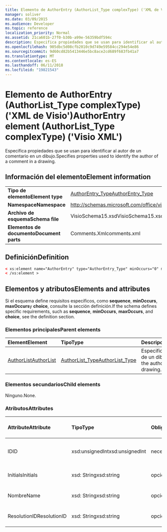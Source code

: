```yaml
---
title: Elemento de AuthorEntry (AuthorList_Type complexType) ('XML de Visio')
manager: soliver
ms.date: 03/09/2015
ms.audience: Developer
ms.topic: reference
localization_priority: Normal
ms.assetid: 21ca601b-27f0-b30b-a99e-56359bdf594c
description: Especifica propiedades que se usan para identificar al autor de un comentario en un dibujo.
ms.openlocfilehash: 905dbc5d08cfb2010c9d749e59584cc294e54e86
ms.sourcegitcommit: 9d60cd82b5413446e5bc8ace2cd689f683fb41a7
ms.translationtype: MT
ms.contentlocale: es-ES
ms.lasthandoff: 06/11/2018
ms.locfileid: "19821543"
---
```

# <a name="authorentry-element-authorlisttype-complextype-visio-xml"></a><span data-ttu-id="1fdef-103">Elemento de AuthorEntry (AuthorList_Type complexType) ('XML de Visio')</span><span class="sxs-lookup"><span data-stu-id="1fdef-103">AuthorEntry element (AuthorList_Type complexType) ('Visio XML')</span></span>

<span data-ttu-id="1fdef-104">Especifica propiedades que se usan para identificar al autor de un comentario en un dibujo.</span><span class="sxs-lookup"><span data-stu-id="1fdef-104">Specifies properties used to identify the author of a comment in a drawing.</span></span>
  
## <a name="element-information"></a><span data-ttu-id="1fdef-105">Información del elemento</span><span class="sxs-lookup"><span data-stu-id="1fdef-105">Element information</span></span>

|||
|:-----|:-----|
|<span data-ttu-id="1fdef-106">**Tipo de elemento**</span><span class="sxs-lookup"><span data-stu-id="1fdef-106">**Element type**</span></span> <br/> |[<span data-ttu-id="1fdef-107">AuthorEntry_Type</span><span class="sxs-lookup"><span data-stu-id="1fdef-107">AuthorEntry_Type</span></span>](authorentry_type-complextypevisio-xml.md) <br/> |
|<span data-ttu-id="1fdef-108">**Namespace**</span><span class="sxs-lookup"><span data-stu-id="1fdef-108">**Namespace**</span></span> <br/> |http://schemas.microsoft.com/office/visio/2012/main  <br/> |
|<span data-ttu-id="1fdef-109">**Archivo de esquema**</span><span class="sxs-lookup"><span data-stu-id="1fdef-109">**Schema file**</span></span> <br/> |<span data-ttu-id="1fdef-110">VisioSchema15.xsd</span><span class="sxs-lookup"><span data-stu-id="1fdef-110">VisioSchema15.xsd</span></span>  <br/> |
|<span data-ttu-id="1fdef-111">**Elementos de documento**</span><span class="sxs-lookup"><span data-stu-id="1fdef-111">**Document parts**</span></span> <br/> |<span data-ttu-id="1fdef-112">Comments.Xml</span><span class="sxs-lookup"><span data-stu-id="1fdef-112">comments.xml</span></span>  <br/> |
   
## <a name="definition"></a><span data-ttu-id="1fdef-113">Definición</span><span class="sxs-lookup"><span data-stu-id="1fdef-113">Definition</span></span>

```XML
< xs:element name="AuthorEntry" type="AuthorEntry_Type" minOccurs="0" maxOccurs="unbounded" >
< /xs:element >
```

## <a name="elements-and-attributes"></a><span data-ttu-id="1fdef-114">Elementos y atributos</span><span class="sxs-lookup"><span data-stu-id="1fdef-114">Elements and attributes</span></span>

<span data-ttu-id="1fdef-115">Si el esquema define requisitos específicos, como **sequence**, **minOccurs**, **maxOccurs**y **choice**, consulte la sección definición.</span><span class="sxs-lookup"><span data-stu-id="1fdef-115">If the schema defines specific requirements, such as **sequence**, **minOccurs**, **maxOccurs**, and **choice**, see the definition section.</span></span> 
  
### <a name="parent-elements"></a><span data-ttu-id="1fdef-116">Elementos principales</span><span class="sxs-lookup"><span data-stu-id="1fdef-116">Parent elements</span></span>

|<span data-ttu-id="1fdef-117">**Element**</span><span class="sxs-lookup"><span data-stu-id="1fdef-117">**Element**</span></span>|<span data-ttu-id="1fdef-118">**Tipo**</span><span class="sxs-lookup"><span data-stu-id="1fdef-118">**Type**</span></span>|<span data-ttu-id="1fdef-119">**Descripción**</span><span class="sxs-lookup"><span data-stu-id="1fdef-119">**Description**</span></span>|
|:-----|:-----|:-----|
|[<span data-ttu-id="1fdef-120">AuthorList</span><span class="sxs-lookup"><span data-stu-id="1fdef-120">AuthorList</span></span>](authorlist-element-comments_type-complextypevisio-xml.md) <br/> |[<span data-ttu-id="1fdef-121">AuthorList_Type</span><span class="sxs-lookup"><span data-stu-id="1fdef-121">AuthorList_Type</span></span>](authorlist_type-complextypevisio-xml.md) <br/> |<span data-ttu-id="1fdef-122">Especifica a los autores de un dibujo.</span><span class="sxs-lookup"><span data-stu-id="1fdef-122">Specifies the authors in a drawing.</span></span>  <br/> |
   
### <a name="child-elements"></a><span data-ttu-id="1fdef-123">Elementos secundarios</span><span class="sxs-lookup"><span data-stu-id="1fdef-123">Child elements</span></span>

<span data-ttu-id="1fdef-124">Ninguno.</span><span class="sxs-lookup"><span data-stu-id="1fdef-124">None.</span></span>
  
### <a name="attributes"></a><span data-ttu-id="1fdef-125">Atributos</span><span class="sxs-lookup"><span data-stu-id="1fdef-125">Attributes</span></span>

|<span data-ttu-id="1fdef-126">**Attribute**</span><span class="sxs-lookup"><span data-stu-id="1fdef-126">**Attribute**</span></span>|<span data-ttu-id="1fdef-127">**Tipo**</span><span class="sxs-lookup"><span data-stu-id="1fdef-127">**Type**</span></span>|<span data-ttu-id="1fdef-128">**Obligatorio**</span><span class="sxs-lookup"><span data-stu-id="1fdef-128">**Required**</span></span>|<span data-ttu-id="1fdef-129">**Descripción**</span><span class="sxs-lookup"><span data-stu-id="1fdef-129">**Description**</span></span>|<span data-ttu-id="1fdef-130">**Valores posibles**</span><span class="sxs-lookup"><span data-stu-id="1fdef-130">**Possible values**</span></span>|
|:-----|:-----|:-----|:-----|:-----|
|<span data-ttu-id="1fdef-131">ID</span><span class="sxs-lookup"><span data-stu-id="1fdef-131">ID</span></span>  <br/> |<span data-ttu-id="1fdef-132">xsd:unsignedInt</span><span class="sxs-lookup"><span data-stu-id="1fdef-132">xsd:unsignedInt</span></span>  <br/> |<span data-ttu-id="1fdef-133">necesario</span><span class="sxs-lookup"><span data-stu-id="1fdef-133">required</span></span>  <br/> |<span data-ttu-id="1fdef-134">Un valor basado en uno que identifica al autor.</span><span class="sxs-lookup"><span data-stu-id="1fdef-134">A one-based value that identifies the author.</span></span>  <br/> |<span data-ttu-id="1fdef-135">Valores del tipo xsd:unsignedInt.</span><span class="sxs-lookup"><span data-stu-id="1fdef-135">Values of the xsd:unsignedInt type.</span></span>  <br/> |
|<span data-ttu-id="1fdef-136">Initials</span><span class="sxs-lookup"><span data-stu-id="1fdef-136">Initials</span></span>  <br/> |<span data-ttu-id="1fdef-137">xsd: String</span><span class="sxs-lookup"><span data-stu-id="1fdef-137">xsd:string</span></span>  <br/> |<span data-ttu-id="1fdef-138">opcional</span><span class="sxs-lookup"><span data-stu-id="1fdef-138">optional</span></span>  <br/> |<span data-ttu-id="1fdef-139">Las iniciales del autor.</span><span class="sxs-lookup"><span data-stu-id="1fdef-139">The initials of the author.</span></span>  <br/> |<span data-ttu-id="1fdef-140">Valores del tipo XSD: String.</span><span class="sxs-lookup"><span data-stu-id="1fdef-140">Values of the xsd:string type.</span></span>  <br/> |
|<span data-ttu-id="1fdef-141">Nombre</span><span class="sxs-lookup"><span data-stu-id="1fdef-141">Name</span></span>  <br/> |<span data-ttu-id="1fdef-142">xsd: String</span><span class="sxs-lookup"><span data-stu-id="1fdef-142">xsd:string</span></span>  <br/> |<span data-ttu-id="1fdef-143">opcional</span><span class="sxs-lookup"><span data-stu-id="1fdef-143">optional</span></span>  <br/> |<span data-ttu-id="1fdef-144">El nombre del autor.</span><span class="sxs-lookup"><span data-stu-id="1fdef-144">The name of the author.</span></span>  <br/> |<span data-ttu-id="1fdef-145">Valores del tipo XSD: String.</span><span class="sxs-lookup"><span data-stu-id="1fdef-145">Values of the xsd:string type.</span></span>  <br/> |
|<span data-ttu-id="1fdef-146">ResolutionID</span><span class="sxs-lookup"><span data-stu-id="1fdef-146">ResolutionID</span></span>  <br/> |<span data-ttu-id="1fdef-147">xsd: String</span><span class="sxs-lookup"><span data-stu-id="1fdef-147">xsd:string</span></span>  <br/> |<span data-ttu-id="1fdef-148">opcional</span><span class="sxs-lookup"><span data-stu-id="1fdef-148">optional</span></span>  <br/> |<span data-ttu-id="1fdef-149">Un identificador único para el autor.</span><span class="sxs-lookup"><span data-stu-id="1fdef-149">A unique identifier for the author.</span></span>  <br/> |<span data-ttu-id="1fdef-150">Valores del tipo XSD: String.</span><span class="sxs-lookup"><span data-stu-id="1fdef-150">Values of the xsd:string type.</span></span>  <br/> |
   

